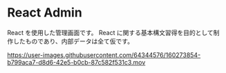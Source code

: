 # React Admin

React を使用した管理画面です。
React に関する基本構文習得を目的として制作したものであり、内部データは全て仮です。

https://user-images.githubusercontent.com/64344576/160273854-b799aca7-d8d6-42e5-b0cb-87c582f531c3.mov
